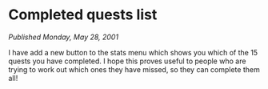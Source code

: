 # Completed quests list
*Published Monday, May 28, 2001*

I have add a new button to the stats menu which shows you which of the 15 quests you have completed. I hope this proves useful to people who are trying to work out which ones they have missed, so they can complete them all!

